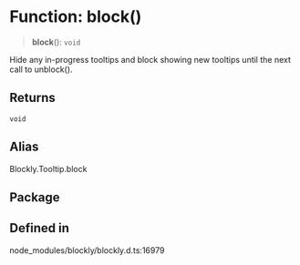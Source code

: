 # Function: block()

> **block**(): `void`

Hide any in-progress tooltips and block showing new tooltips until the next
call to unblock().

## Returns

`void`

## Alias

Blockly.Tooltip.block

## Package

## Defined in

node_modules/blockly/blockly.d.ts:16979
